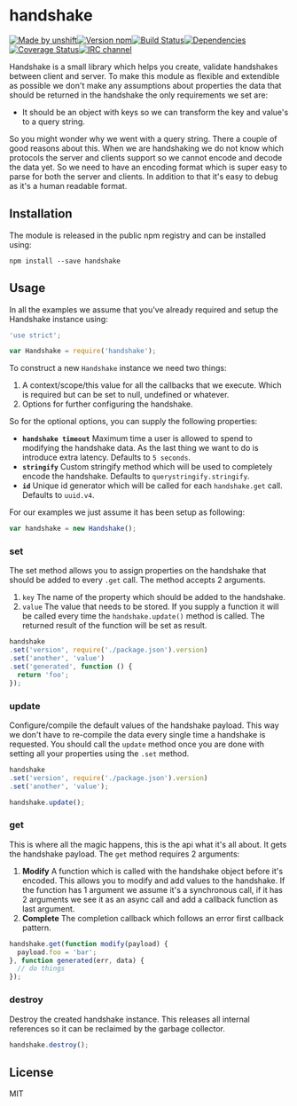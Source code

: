 # handshake

[![Made by unshift][made-by]](http://unshift.io)[![Version npm][version]](http://browsenpm.org/package/handshake)[![Build Status][build]](https://travis-ci.org/unshiftio/handshake)[![Dependencies][david]](https://david-dm.org/unshiftio/handshake)[![Coverage Status][cover]](https://coveralls.io/r/unshiftio/handshake?branch=master)[![IRC channel][irc]](http://webchat.freenode.net/?channels=unshift)

[made-by]: https://img.shields.io/badge/made%20by-unshift-00ffcc.svg?style=flat-square
[version]: https://img.shields.io/npm/v/handshake.svg?style=flat-square
[build]: https://img.shields.io/travis/unshiftio/handshake/master.svg?style=flat-square
[david]: https://img.shields.io/david/unshiftio/handshake.svg?style=flat-square
[cover]: https://img.shields.io/coveralls/unshiftio/handshake/master.svg?style=flat-square
[irc]: https://img.shields.io/badge/IRC-irc.freenode.net%23unshift-00a8ff.svg?style=flat-square

Handshake is a small library which helps you create, validate handshakes between
client and server. To make this module as flexible and extendible as possible we
don't make any assumptions about properties the data that should be returned in
the handshake the only requirements we set are:

- It should be an object with keys so we can transform the key and value's to a
  query string.

So you might wonder why we went with a query string. There a couple of good
reasons about this. When we are handshaking we do not know which protocols the
server and clients support so we cannot encode and decode the data yet. So we
need to have an encoding format which is super easy to parse for both the server
and clients. In addition to that it's easy to debug as it's a human readable
format.

## Installation

The module is released in the public npm registry and can be installed using:

```
npm install --save handshake
```

## Usage

In all the examples we assume that you've already required and setup the
Handshake instance using:

```js
'use strict';

var Handshake = require('handshake');
```

To construct a new `Handshake` instance we need two things:

1. A context/scope/this value for all the callbacks that we execute. Which is
   required but can be set to null, undefined or whatever.
2. Options for further configuring the handshake.

So for the optional options, you can supply the following properties:

- **`handshake timeout`** Maximum time a user is allowed to spend to modifying
  the handshake data. As the last thing we want to do is introduce extra
  latency. Defaults to `5 seconds`.
- **`stringify`** Custom stringify method which will be used to completely
  encode the handshake. Defaults to `querystringify.stringify`.
- **`id`** Unique id generator which will be called for each `handshake.get`
  call. Defaults to `uuid.v4`.

For our examples we just assume it has been setup as following:

```js
var handshake = new Handshake();
```

### set

The set method allows you to assign properties on the handshake that should be
added to every `.get` call. The method accepts 2 arguments.

1. `key` The name of the property which should be added to the handshake.
2. `value` The value that needs to be stored. If you supply a function it will
   be called every time the `handshake.update()` method is called. The returned
   result of the function will be set as result.

```js
handshake
.set('version', require('./package.json').version)
.set('another', 'value')
.set('generated', function () {
  return 'foo';
});
```

### update

Configure/compile the default values of the handshake payload. This way we don't
have to re-compile the data every single time a handshake is requested. You
should call the `update` method once you are done with setting all your
properties using the `.set` method.

```js
handshake
.set('version', require('./package.json').version)
.set('another', 'value');

handshake.update();
```

### get

This is where all the magic happens, this is the api what it's all about. It
gets the handshake payload. The `get` method requires 2 arguments:

1. **Modify** A function which is called with the handshake object before it's
   encoded. This allows you to modify and add values to the handshake. If the
   function has 1 argument we assume it's a synchronous call, if it has 2
   arguments we see it as an async call and add a callback function as last
   argument.
2. **Complete** The completion callback which follows an error first callback
   pattern.

```js
handshake.get(function modify(payload) {
  payload.foo = 'bar';
}, function generated(err, data) {
  // do things
});
```

### destroy

Destroy the created handshake instance. This releases all internal references so
it can be reclaimed by the garbage collector.

```js
handshake.destroy();
```

## License

MIT
